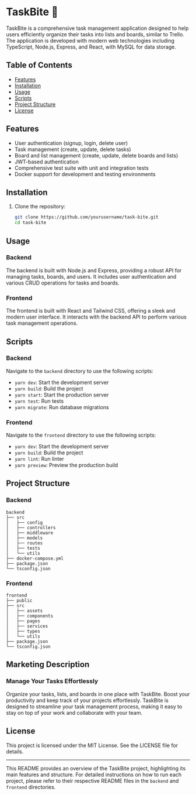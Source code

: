 # TaskBite 🍪

TaskBite is a comprehensive task management application designed to help users efficiently organize their tasks into lists and boards, similar to Trello. The application is developed with modern web technologies including TypeScript, Node.js, Express, and React, with MySQL for data storage.

## Table of Contents

- [Features](#features)
- [Installation](#installation)
- [Usage](#usage)
- [Scripts](#scripts)
- [Project Structure](#project-structure)
- [License](#license)

## Features

- User authentication (signup, login, delete user)
- Task management (create, update, delete tasks)
- Board and list management (create, update, delete boards and lists)
- JWT-based authentication
- Comprehensive test suite with unit and integration tests
- Docker support for development and testing environments

## Installation

1. Clone the repository:
   ```bash
   git clone https://github.com/yourusername/task-bite.git
   cd task-bite
   ```

## Usage

### Backend

The backend is built with Node.js and Express, providing a robust API for managing tasks, boards, and users. It includes user authentication and various CRUD operations for tasks and boards.

### Frontend

The frontend is built with React and Tailwind CSS, offering a sleek and modern user interface. It interacts with the backend API to perform various task management operations.

## Scripts

### Backend
Navigate to the `backend` directory to use the following scripts:
- `yarn dev`: Start the development server
- `yarn build`: Build the project
- `yarn start`: Start the production server
- `yarn test`: Run tests
- `yarn migrate`: Run database migrations

### Frontend
Navigate to the `frontend` directory to use the following scripts:
- `yarn dev`: Start the development server
- `yarn build`: Build the project
- `yarn lint`: Run linter
- `yarn preview`: Preview the production build

## Project Structure

### Backend
```
backend
├── src
│   ├── config
│   ├── controllers
│   ├── middleware
│   ├── models
│   ├── routes
│   ├── tests
│   └── utils
├── docker-compose.yml
├── package.json
└── tsconfig.json
```

### Frontend
```
frontend
├── public
├── src
│   ├── assets
│   ├── components
│   ├── pages
│   ├── services
│   ├── types
│   └── utils
├── package.json
└── tsconfig.json
```

## Marketing Description

### Manage Your Tasks Effortlessly
Organize your tasks, lists, and boards in one place with TaskBite. Boost your productivity and keep track of your projects effortlessly. TaskBite is designed to streamline your task management process, making it easy to stay on top of your work and collaborate with your team.

## License

This project is licensed under the MIT License. See the LICENSE file for details.

---

This README provides an overview of the TaskBite project, highlighting its main features and structure. For detailed instructions on how to run each project, please refer to their respective README files in the `backend` and `frontend` directories.
